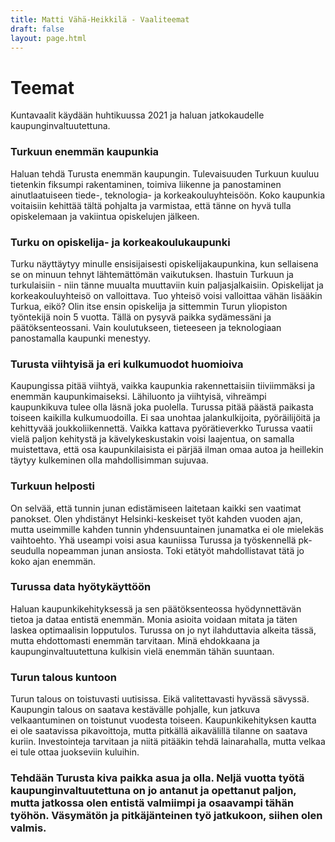 ```yaml
---
title: Matti Vähä-Heikkilä - Vaaliteemat
draft: false
layout: page.html
---
```


# Teemat

Kuntavaalit käydään huhtikuussa 2021 ja haluan jatkokaudelle kaupunginvaltuutettuna.

### Turkuun enemmän kaupunkia

Haluan tehdä Turusta enemmän kaupungin. Tulevaisuuden Turkuun kuuluu tietenkin fiksumpi rakentaminen, toimiva liikenne ja panostaminen ainutlaatuiseen tiede-, teknologia- ja korkeakouluyhteisöön. Koko kaupunkia voitaisiin kehittää tältä pohjalta ja varmistaa, että tänne on hyvä tulla opiskelemaan ja vakiintua opiskelujen jälkeen.

### Turku on opiskelija- ja korkeakoulukaupunki

Turku näyttäytyy minulle ensisijaisesti opiskelijakaupunkina, kun sellaisena se on minuun tehnyt lähtemättömän vaikutuksen. Ihastuin Turkuun ja turkulaisiin - niin tänne muualta muuttaviin kuin paljasjalkaisiin. Opiskelijat ja korkeakouluyhteisö on valloittava. Tuo yhteisö voisi valloittaa vähän lisääkin Turkua, eikö? Olin itse ensin opiskelija ja sittemmin Turun yliopiston työntekijä noin 5 vuotta. Tällä on pysyvä paikka sydämessäni ja päätöksenteossani. Vain koulutukseen, tieteeseen ja teknologiaan panostamalla kaupunki menestyy.

### Turusta viihtyisä ja eri kulkumuodot huomioiva

Kaupungissa pitää viihtyä, vaikka kaupunkia rakennettaisiin tiiviimmäksi ja enemmän kaupunkimaiseksi. Lähiluonto ja viihtyisä, vihreämpi kaupunkikuva tulee olla läsnä joka puolella. Turussa pitää päästä paikasta toiseen kaikilla kulkumuodoilla. Ei saa unohtaa jalankulkijoita, pyöräilijöitä ja kehittyvää joukkoliikennettä. Vaikka kattava pyörätieverkko Turussa vaatii vielä paljon kehitystä ja kävelykeskustakin voisi laajentua, on samalla muistettava, että osa kaupunkilaisista ei pärjää ilman omaa autoa ja heillekin täytyy kulkeminen olla mahdollisimman sujuvaa.

### Turkuun helposti

On selvää, että tunnin junan edistämiseen laitetaan kaikki sen vaatimat panokset. Olen yhdistänyt Helsinki-keskeiset työt kahden vuoden ajan, mutta useimmille kahden tunnin yhdensuuntainen junamatka ei ole mielekäs vaihtoehto. Yhä useampi voisi asua kauniissa Turussa ja työskennellä pk-seudulla nopeamman junan ansiosta. Toki etätyöt mahdollistavat tätä jo koko ajan enemmän.

### Turussa data hyötykäyttöön

Haluan kaupunkikehityksessä ja sen päätöksenteossa hyödynnettävän tietoa ja dataa entistä enemmän. Monia asioita voidaan mitata ja täten laskea optimaalisin lopputulos. Turussa on jo nyt ilahduttavia alkeita tässä, mutta ehdottomasti enemmän tarvitaan. Minä ehdokkaana ja kaupunginvaltuutettuna kulkisin vielä enemmän tähän suuntaan.

### Turun talous kuntoon

Turun talous on toistuvasti uutisissa. Eikä valitettavasti hyvässä sävyssä. Kaupungin talous on saatava kestävälle pohjalle, kun jatkuva velkaantuminen on toistunut vuodesta toiseen. Kaupunkikehityksen kautta ei ole saatavissa pikavoittoja, mutta pitkällä aikavälillä tilanne on saatava kuriin. Investointeja tarvitaan ja niitä pitääkin tehdä lainarahalla, mutta velkaa ei tule ottaa juokseviin kuluihin.


### Tehdään Turusta kiva paikka asua ja olla. Neljä vuotta työtä kaupunginvaltuutettuna on jo antanut ja opettanut paljon, mutta jatkossa olen entistä valmiimpi ja osaavampi tähän työhön. Väsymätön ja pitkäjänteinen työ jatkukoon, siihen olen valmis.

